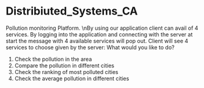 # Distribiuted_Systems_CA
Pollution monitoring Platform.
\nBy using our application client can avail of 4 services. By logging into the application and connecting with the
server at start the message with 4 available services will pop out.
Client will see 4 services to choose given by the server:
What would you like to do?
1. Check the pollution in the area
2. Compare the pollution in different cities
3. Check the ranking of most polluted cities
4. Check the average pollution in different cities

